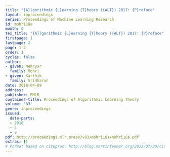```yaml
---
title: "{A}lgorithmic {L}earning {T}heory ({ALT}) 2017: {P}reface"
layout: inproceedings
series: Proceedings of Machine Learning Research
id: mohri18a
month: 0
tex_title: "{A}lgorithmic {L}earning {T}heory ({ALT}) 2017: {P}reface"
firstpage: 1
lastpage: 2
page: 1-2
order: 1
cycles: false
author:
- given: Mehryar
  family: Mohri
- given: Karthik
  family: Sridharan
date: 2018-04-09
address: 
publisher: PMLR
container-title: Proceedings of Algorithmic Learning Theory
volume: '83'
genre: inproceedings
issued:
  date-parts:
  - 2018
  - 4
  - 9
pdf: http://proceedings.mlr.press/v83/mohri18a/mohri18a.pdf
extras: []
# Format based on citeproc: http://blog.martinfenner.org/2013/07/30/citeproc-yaml-for-bibliographies/
---
```

